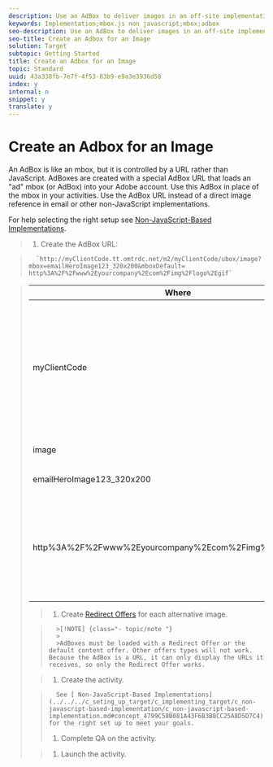 ```yaml
---
description: Use an AdBox to deliver images in an off-site implementation.
keywords: Implementation;mbox.js non javascript;mbox;adbox
seo-description: Use an AdBox to deliver images in an off-site implementation.
seo-title: Create an Adbox for an Image
solution: Target
subtopic: Getting Started
title: Create an Adbox for an Image
topic: Standard
uuid: 43a338fb-7e7f-4f53-83b9-e9a3e3936d58
index: y
internal: n
snippet: y
translate: y
---
```


# Create an Adbox for an Image

An AdBox is like an mbox, but it is controlled by a URL rather than JavaScript. AdBoxes are created with a special AdBox URL that loads an "ad" mbox (or AdBox) into your Adobe account. Use this AdBox in place of the mbox in your activities. Use the AdBox URL instead of a direct image reference in email or other non-JavaScript implementations. 

For help selecting the right setup see [ Non-JavaScript-Based Implementations](../../../c_seting_up_target/c_implementing_target/c_non-javascript-based-implementation/c_non-javascript-based-implementation.md#concept_4799C58B081A43F6B3B8CC25A8D5D7C4). 

>1. Create the AdBox URL:

>       `http://myClientCode​.tt.omtrdc.net​/m2/​​myClientCode/​ubox/image​?mbox=emailHeroImage123_320x200​&mboxDefault=​​http%3A%2F%2Fwww%2Eyourcompany%2Ecom%2F​img%2F​logo%2Egif` 



>    <table id="table_DD29523C6FB54061B40AD2B07AE8EDAB"> 
 <thead> 
  <tr> 
   <th colname="col1" class="entry"> Where </th> 
   <th colname="col2" class="entry"> Is </th> 
  </tr>
 </thead>
 <tbody> 
  <tr> 
   <td colname="col1"> <p>myClientCode </p> </td> 
   <td colname="col2"> <p>Your company's client code. </p> <p><b>at.js:</b> Your client code is available at the top of the Setup &gt; Implementation &gt; Edit at.js Settings page of the Target interface. </p> <p><b>mbox.js:</b> Your client code is available at the top of the Setup &gt; Implementation &gt; Edit Mbox.js Settings page. </p> <p>Your company's client code is all lower case and has no special characters. </p> </td> 
  </tr> 
  <tr> 
   <td colname="col1"> <p>image </p> </td> 
   <td colname="col2"> <p>The call type. In this case it is an image. </p> </td> 
  </tr> 
  <tr> 
   <td colname="col1"> <p>emailHeroImage123_320x200 </p> </td> 
   <td colname="col2"> <p>The name of the AdBox. </p> </td> 
  </tr> 
  <tr> 
   <td colname="col1"> <p>http%3A%2F%2Fwww%2Eyourcompany%2Ecom%2Fimg%2Flogo%2Egif </p> </td> 
   <td colname="col2"> <p>The mbox's default content. This must be an image. </p> <p class="- topic/p ">This must be URL encoded and must be an absolute reference. </p> <p class="- topic/p ">Tip:<span class="+ topic/ph sw-d/filepath filepath"> http://www.w3schools.com/tags/ref_urlencode.asp</span> quickly encodes your URLs. </p> </td> 
  </tr> 
 </tbody> 
</table>

>1. Create [ Redirect Offers](../../../c_manage_content/t_offer_redirect.md#task_33C80CD722564303B687948261484F94) for each alternative image.


>       >[!NOTE] {class="- topic/note "}
>       >
>       >AdBoxes must be loaded with a Redirect Offer or the default content offer. Other offers types will not work. Because the AdBox is a URL, it can only display the URLs it receives, so only the Redirect Offer works.

>1. Create the activity.

>       See [ Non-JavaScript-Based Implementations](../../../c_seting_up_target/c_implementing_target/c_non-javascript-based-implementation/c_non-javascript-based-implementation.md#concept_4799C58B081A43F6B3B8CC25A8D5D7C4) for the right set up to meet your goals. 
>1. Complete QA on the activity.

>1. Launch the activity.
